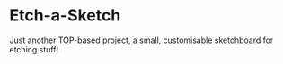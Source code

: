 # Etch-a-Sketch
Just another TOP-based project, a small, customisable sketchboard for etching stuff!